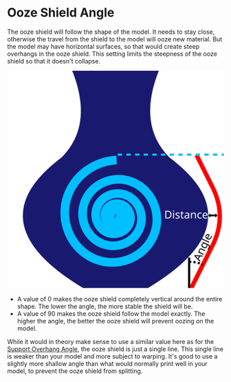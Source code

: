 Ooze Shield Angle
====
The ooze shield will follow the shape of the model. It needs to stay close, otherwise the travel from the shield to the model will ooze new material. But the model may have horizontal surfaces, so that would create steep overhangs in the ooze shield. This setting limits the steepness of the ooze shield so that it doesn't collapse.

![Instead of following the model down the bottom and the top, it doesn't go steeper than the specified angle](images/ooze_shield.svg)

* A value of 0 makes the ooze shield completely vertical around the entire shape. The lower the angle, the more stable the shield will be.
* A value of 90 makes the ooze shield follow the model exactly. The higher the angle, the better the ooze shield will prevent oozing on the model.

While it would in theory make sense to use a similar value here as for the [Support Overhang Angle](../support/support_angle.md), the ooze shield is just a single line. This single line is weaker than your model and more subject to warping. It's good to use a slightly more shallow angle than what would normally print well in your model, to prevent the ooze shield from splitting.
